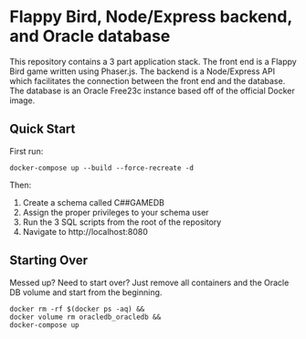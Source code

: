 # Flappy Bird, Node/Express backend, and Oracle database
This repository contains a 3 part application stack. The front end is a Flappy Bird game written using Phaser.js. The backend is a Node/Express API which facilitates the connection between the front end and the database. The database is an Oracle Free23c instance based off of the official Docker image.
## Quick Start
First run:
```
docker-compose up --build --force-recreate -d
```
Then:
1. Create a schema called C##GAMEDB
2. Assign the proper privileges to your schema user
3. Run the 3 SQL scripts from the root of the repository
4. Navigate to http://localhost:8080

## Starting Over
Messed up? Need to start over? Just remove all containers and the Oracle DB volume and start from the beginning.
```
docker rm -rf $(docker ps -aq) &&
docker volume rm oracledb_oracledb &&
docker-compose up
```
